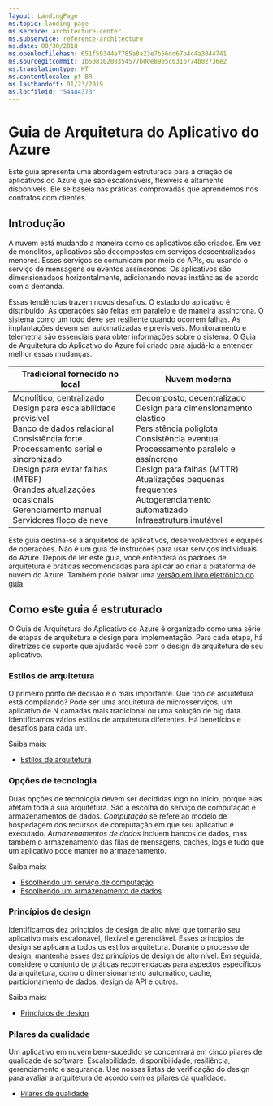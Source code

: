 ```yaml
---
layout: LandingPage
ms.topic: landing-page
ms.service: architecture-center
ms.subservice: reference-architecture
ms.date: 08/30/2018
ms.openlocfilehash: 651f59344e7785a8a23e7b56dd67b4c4a3044741
ms.sourcegitcommit: 1b50810208354577b00e89e5c031b774b02736e2
ms.translationtype: HT
ms.contentlocale: pt-BR
ms.lasthandoff: 01/23/2019
ms.locfileid: "54484373"
---
```

# <a name="azure-application-architecture-guide"></a>Guia de Arquitetura do Aplicativo do Azure

Este guia apresenta uma abordagem estruturada para a criação de aplicativos do Azure que são escalonáveis, flexíveis e altamente disponíveis. Ele se baseia nas práticas comprovadas que aprendemos nos contratos com clientes.

## <a name="introduction"></a>Introdução

A nuvem está mudando a maneira como os aplicativos são criados. Em vez de monolitos, aplicativos são decompostos em serviços descentralizados menores. Esses serviços se comunicam por meio de APIs, ou usando o serviço de mensagens ou eventos assíncronos. Os aplicativos são dimensionadaos horizontalmente, adicionando novas instâncias de acordo com a demanda.

Essas tendências trazem novos desafios. O estado do aplicativo é distribuído. As operações são feitas em paralelo e de maneira assíncrona. O sistema como um todo deve ser resiliente quando ocorrem falhas. As implantações devem ser automatizadas e previsíveis. Monitoramento e telemetria são essenciais para obter informações sobre o sistema. O Guia de Arquitetura do Aplicativo do Azure foi criado para ajudá-lo a entender melhor essas mudanças.

<!-- markdownlint-disable MD033 -->

<table>
<thead>
    <tr><th>Tradicional fornecido no local</th><th>Nuvem moderna</th></tr>
</thead>
<tbody>
<tr><td>Monolítico, centralizado<br/>
Design para escalabilidade previsível<br/>
Banco de dados relacional<br/>
Consistência forte<br/>
Processamento serial e sincronizado<br/>
Design para evitar falhas (MTBF)<br/>
Grandes atualizações ocasionais<br/>
Gerenciamento manual<br/>
Servidores floco de neve</td>
<td>
Decomposto, decentralizado<br/>
Design para dimensionamento elástico<br/>
Persistência poliglota<br/>
Consistência eventual<br/>
Processamento paralelo e assíncrono<br/>
Design para falhas (MTTR)<br/>
Atualizações pequenas frequentes<br/>
Autogerenciamento automatizado<br/>
Infraestrutura imutável<br/>
</td>
</tbody>
</table>

<!-- markdownlint-enable MD033 -->

Este guia destina-se a arquitetos de aplicativos, desenvolvedores e equipes de operações. Não é um guia de instruções para usar serviços individuais do Azure. Depois de ler este guia, você entenderá os padrões de arquitetura e práticas recomendadas para aplicar ao criar a plataforma de nuvem do Azure. Também pode baixar uma [versão em livro eletrônico do guia][ebook].

## <a name="how-this-guide-is-structured"></a>Como este guia é estruturado

O Guia de Arquitetura do Aplicativo do Azure é organizado como uma série de etapas de arquitetura e design para implementação. Para cada etapa, há diretrizes de suporte que ajudarão você com o design de arquitetura de seu aplicativo.

### <a name="architecture-styles"></a>Estilos de arquitetura

O primeiro ponto de decisão é o mais importante. Que tipo de arquitetura está compilando? Pode ser uma arquitetura de microsserviços, um aplicativo de N camadas mais tradicional ou uma solução de big data. Identificamos vários estilos de arquitetura diferentes. Há benefícios e desafios para cada um.

Saiba mais:

- [Estilos de arquitetura](./architecture-styles/index.md)

### <a name="technology-choices"></a>Opções de tecnologia

Duas opções de tecnologia devem ser decididas logo no início, porque elas afetam toda a sua arquitetura. São a escolha do serviço de computação e armazenamentos de dados. *Computação* se refere ao modelo de hospedagem dos recursos de computação em que seu aplicativo é executado. *Armazenamentos de dados* incluem bancos de dados, mas também o armazenamento das filas de mensagens, caches, logs e tudo que um aplicativo pode manter no armazenamento.

Saiba mais:

- [Escolhendo um serviço de computação](./technology-choices/compute-overview.md)
- [Escolhendo um armazenamento de dados](./technology-choices/data-store-overview.md)

### <a name="design-principles"></a>Princípios de design

Identificamos dez princípios de design de alto nível que tornarão seu aplicativo mais escalonável, flexível e gerenciável. Esses princípios de design se aplicam a todos os estilos arquitetura. Durante o processo de design, mantenha esses dez princípios de design de alto nível. Em seguida, considere o conjunto de práticas recomendadas para aspectos específicos da arquitetura, como o dimensionamento automático, cache, particionamento de dados, design da API e outros.

Saiba mais:

- [Princípios de design](./design-principles/index.md)

### <a name="quality-pillars"></a>Pilares da qualidade

Um aplicativo em nuvem bem-sucedido se concentrará em cinco pilares de qualidade de software: Escalabilidade, disponibilidade, resiliência, gerenciamento e segurança. Use nossas listas de verificação do design para avaliar a arquitetura de acordo com os pilares da qualidade.

- [Pilares de qualidade](./pillars.md)

[ebook]: https://azure.microsoft.com/campaigns/cloud-application-architecture-guide/

